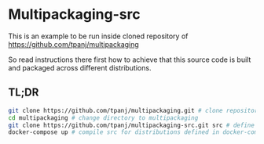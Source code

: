 # Multipackaging-src

This is an example to be run inside cloned repository of
https://github.com/tpanj/multipackaging

So read instructions there first how to achieve that this source code is
built and packaged across different distributions.

## TL;DR

```sh
git clone https://github.com/tpanj/multipackaging.git # clone repository
cd multipackaging # change directory to multipackaging
git clone https://github.com/tpanj/multipackaging-src.git src # define source code that we will build and pack
docker-compose up # compile src for distributions defined in docker-compose; output to packages folder
```